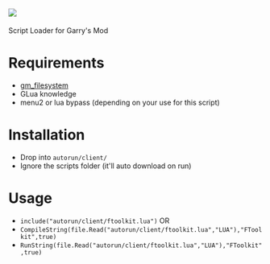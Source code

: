 ![](https://my.mixtape.moe/fefjeq.png)
=======
Script Loader for Garry's Mod

Requirements
=======
 - [gm_filesystem](https://github.com/danielga/gm_filesystem/releases)
 - GLua knowledge
 - menu2 or lua bypass (depending on your use for this script)

Installation
=======
 - Drop into ```autorun/client/```
 - Ignore the scripts folder (it'll auto download on run)

Usage
=======
 - ```include("autorun/client/ftoolkit.lua")``` OR
 - ```CompileString(file.Read("autorun/client/ftoolkit.lua","LUA"),"FToolkit",true)```
 - ```RunString(file.Read("autorun/client/ftoolkit.lua","LUA"),"FToolkit",true)```
